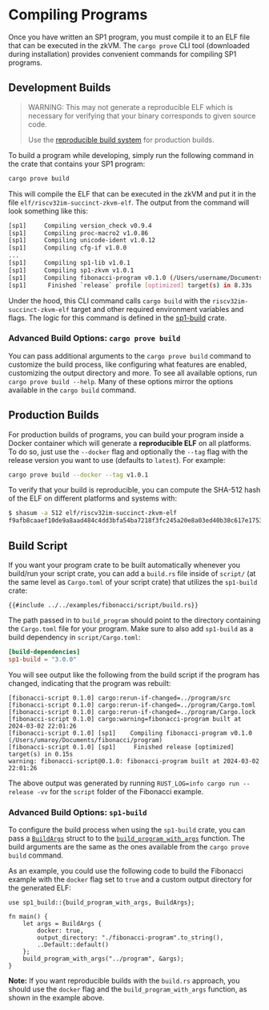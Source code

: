 # Compiling Programs

Once you have written an SP1 program, you must compile it to an ELF file that can be executed in the zkVM. The `cargo prove` CLI tool (downloaded during installation) provides convenient commands for compiling SP1 programs.

## Development Builds

> WARNING: This may not generate a reproducible ELF which is necessary for verifying that your binary corresponds to given source code.
>
> Use the [reproducible build system](#production-builds) for production builds.

To build a program while developing, simply run the following command in the crate that contains your SP1 program:

```bash
cargo prove build
```

This will compile the ELF that can be executed in the zkVM and put it in the file `elf/riscv32im-succinct-zkvm-elf`. The output from the command will look something like this:

```bash
[sp1]     Compiling version_check v0.9.4
[sp1]     Compiling proc-macro2 v1.0.86
[sp1]     Compiling unicode-ident v1.0.12
[sp1]     Compiling cfg-if v1.0.0
...
[sp1]     Compiling sp1-lib v1.0.1
[sp1]     Compiling sp1-zkvm v1.0.1
[sp1]     Compiling fibonacci-program v0.1.0 (/Users/username/Documents/fibonacci/program)
[sp1]      Finished `release` profile [optimized] target(s) in 8.33s
```

Under the hood, this CLI command calls `cargo build` with the `riscv32im-succinct-zkvm-elf` target and other required environment variables and flags. The logic for this command is defined in the [sp1-build](https://github.com/succinctlabs/sp1/tree/main/build) crate.

### Advanced Build Options: `cargo prove build`

You can pass additional arguments to the `cargo prove build` command to customize the build process, like configuring what features are enabled, customizing the output directory and more. To see all available options, run `cargo prove build --help`. Many of these options mirror the options available in the `cargo build` command.

## Production Builds

For production builds of programs, you can build your program inside a Docker container which will generate a **reproducible ELF** on all platforms. To do so, just use the `--docker` flag and optionally the `--tag` flag with the release version you want to use (defaults to `latest`). For example:

```bash
cargo prove build --docker --tag v1.0.1
```

To verify that your build is reproducible, you can compute the SHA-512 hash of the ELF on different platforms and systems with:

```bash
$ shasum -a 512 elf/riscv32im-succinct-zkvm-elf
f9afb8caaef10de9a8aad484c4dd3bfa54ba7218f3fc245a20e8a03ed40b38c617e175328515968aecbd3c38c47b2ca034a99e6dbc928512894f20105b03a203
```

## Build Script

If you want your program crate to be built automatically whenever you build/run your script crate, you can add a `build.rs` file inside of `script/` (at the same level as `Cargo.toml` of your script crate) that utilizes the `sp1-build` crate:

```rust,noplayground
{{#include ../../examples/fibonacci/script/build.rs}}
```

The path passed in to `build_program` should point to the directory containing the `Cargo.toml` file for your program. Make sure to also add `sp1-build` as a build dependency in `script/Cargo.toml`:

```toml
[build-dependencies]
sp1-build = "3.0.0"
```

You will see output like the following from the build script if the program has changed, indicating that the program was rebuilt:

```console
[fibonacci-script 0.1.0] cargo:rerun-if-changed=../program/src
[fibonacci-script 0.1.0] cargo:rerun-if-changed=../program/Cargo.toml
[fibonacci-script 0.1.0] cargo:rerun-if-changed=../program/Cargo.lock
[fibonacci-script 0.1.0] cargo:warning=fibonacci-program built at 2024-03-02 22:01:26
[fibonacci-script 0.1.0] [sp1]    Compiling fibonacci-program v0.1.0 (/Users/umaroy/Documents/fibonacci/program)
[fibonacci-script 0.1.0] [sp1]     Finished release [optimized] target(s) in 0.15s
warning: fibonacci-script@0.1.0: fibonacci-program built at 2024-03-02 22:01:26
```

The above output was generated by running `RUST_LOG=info cargo run --release -vv` for the `script` folder of the Fibonacci example.

### Advanced Build Options: `sp1-build`

To configure the build process when using the `sp1-build` crate, you can pass a [`BuildArgs`](https://docs.rs/sp1-build/latest/sp1_build/struct.BuildArgs.html) struct to to the [`build_program_with_args`](https://docs.rs/sp1-build/latest/sp1_build/fn.build_program_with_args.html) function. The build arguments are the same as the ones available from the `cargo prove build` command.

As an example, you could use the following code to build the Fibonacci example with the `docker` flag set to `true` and a custom output directory for the generated ELF:

```rust,noplayground
use sp1_build::{build_program_with_args, BuildArgs};

fn main() {
    let args = BuildArgs {
        docker: true,
        output_directory: "./fibonacci-program".to_string(),
        ..Default::default()
    };
    build_program_with_args("../program", &args);
}
```

**Note:** If you want reproducible builds with the `build.rs` approach, you should use the `docker` flag and the `build_program_with_args` function, as shown in the example above.
